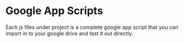 Google App Scripts
==================

Each js files under project is a complete google app script that you can import
in to your google drive and test it out directly.
